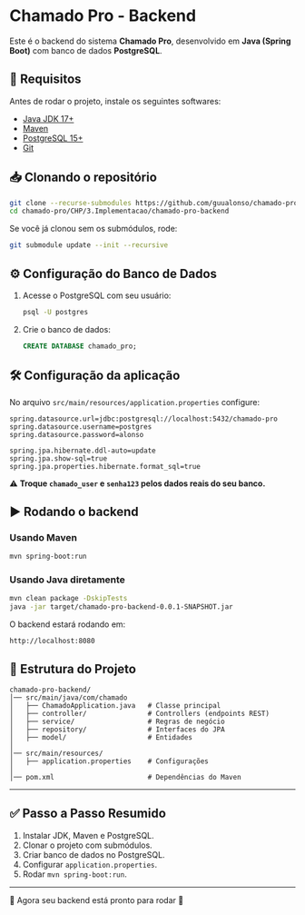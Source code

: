 # Chamado Pro - Backend

Este é o backend do sistema **Chamado Pro**, desenvolvido em **Java (Spring Boot)** com banco de dados **PostgreSQL**.

## 🚀 Requisitos

Antes de rodar o projeto, instale os seguintes softwares:

- [Java JDK 17+](https://adoptium.net/)
- [Maven](https://maven.apache.org/)
- [PostgreSQL 15+](https://www.postgresql.org/download/)
- [Git](https://git-scm.com/)

## 📥 Clonando o repositório

```bash
git clone --recurse-submodules https://github.com/guualonso/chamado-pro.git
cd chamado-pro/CHP/3.Implementacao/chamado-pro-backend
```

Se você já clonou sem os submódulos, rode:

```bash
git submodule update --init --recursive
```

## ⚙️ Configuração do Banco de Dados

1. Acesse o PostgreSQL com seu usuário:
   ```bash
   psql -U postgres
   ```

2. Crie o banco de dados:
   ```sql
   CREATE DATABASE chamado_pro;
   ```

## 🛠️ Configuração da aplicação

No arquivo `src/main/resources/application.properties` configure:

```properties
spring.datasource.url=jdbc:postgresql://localhost:5432/chamado-pro
spring.datasource.username=postgres
spring.datasource.password=alonso

spring.jpa.hibernate.ddl-auto=update
spring.jpa.show-sql=true
spring.jpa.properties.hibernate.format_sql=true
```

⚠️ **Troque `chamado_user` e `senha123` pelos dados reais do seu banco.**

## ▶️ Rodando o backend

### Usando Maven
```bash
mvn spring-boot:run
```

### Usando Java diretamente
```bash
mvn clean package -DskipTests
java -jar target/chamado-pro-backend-0.0.1-SNAPSHOT.jar
```

O backend estará rodando em:

```
http://localhost:8080
```

## 📌 Estrutura do Projeto

```
chamado-pro-backend/
│── src/main/java/com/chamado
│   ├── ChamadoApplication.java   # Classe principal
│   ├── controller/               # Controllers (endpoints REST)
│   ├── service/                  # Regras de negócio
│   ├── repository/               # Interfaces do JPA
│   ├── model/                    # Entidades
│
│── src/main/resources/
│   ├── application.properties    # Configurações
│
│── pom.xml                       # Dependências do Maven
```

---

## ✅ Passo a Passo Resumido

1. Instalar JDK, Maven e PostgreSQL.  
2. Clonar o projeto com submódulos.  
3. Criar banco de dados no PostgreSQL.  
4. Configurar `application.properties`.  
5. Rodar `mvn spring-boot:run`.  

---

📌 Agora seu backend está pronto para rodar 🚀
